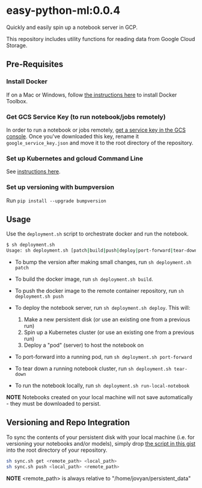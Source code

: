 # easy-python-ml:0.0.4
Quickly and easily spin up a notebook server in GCP.

This repository includes utility functions for reading data from Google Cloud Storage.


## Pre-Requisites
### Install Docker
If on a Mac or Windows, follow [the instructions here](https://www.docker.com/products/docker-toolbox) to install Docker Toolbox.

### Get GCS Service Key (to run notebook/jobs remotely)
In order to run a notebook or jobs remotely, [get a service key in the GCS console](https://console.cloud.google.com/iam-admin/serviceaccounts/). Once you've downloaded this key, rename it `google_service_key.json` and move it to the root directory of the repository.

### Set up Kubernetes and gcloud Command Line
See [instructions here](https://cloud.google.com/container-engine/docs/quickstart#install_the_gcloud_command-line_interface).

### Set up versioning with bumpversion
Run `pip install --upgrade bumpversion`

## Usage
Use the `deployment.sh` script to orchestrate docker and run the notebook.

```bash
$ sh deployment.sh
Usage: sh deployment.sh [patch|build|push|deploy|port-forward|tear-down|run-local-notebook]
```

  * To bump the version after making small changes, run `sh deployment.sh patch`

  * To build the docker image, run `sh deployment.sh build`.

  * To push the docker image to the remote container repository, run `sh deployment.sh push`

  * To deploy the notebook server, run `sh deployment.sh deploy`. This will:

    1. Make a new persistent disk (or use an existing one from a previous run)
    2. Spin up a Kubernetes cluster (or use an existing one from a previous run)
    3. Deploy a "pod" (server) to host the notebook on

  * To port-forward into a running pod, run `sh deployment.sh port-forward`

  * To tear down a running notebook cluster, run `sh deployment.sh tear-down`

  * To run the notebook locally, run `sh deployment.sh run-local-notebook`

  **NOTE** Notebooks created on your local machine will not save automatically - they must be downloaded to persist.

## Versioning and Repo Integration
To sync the contents of your persistent disk with your local machine (i.e. for versioning your notebooks and/or models), simply drop [the script in this gist](https://gist.github.com/flylo/effe612342a1e03beb449a62fc09cb5b) into the root directory of your repository.

```bash
sh sync.sh get <remote_path> <local_path>
sh sync.sh push <local_path> <remote_path>
```

**NOTE** <remote_path> is always relative to "/home/jovyan/persistent_data"
